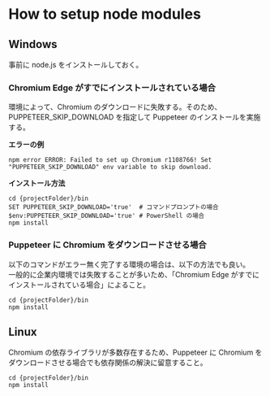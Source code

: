 # How to setup node modules

## Windows

事前に node.js をインストールしておく。

### Chromium Edge がすでにインストールされている場合

環境によって、Chromium のダウンロードに失敗する。そのため、PUPPETEER_SKIP_DOWNLOAD を指定して Puppeteer のインストールを実施する。

**エラーの例**

```text
npm error ERROR: Failed to set up Chromium r1108766! Set "PUPPETEER_SKIP_DOWNLOAD" env variable to skip download.
```

**インストール方法**

```text
cd {projectFolder}/bin
SET PUPPETEER_SKIP_DOWNLOAD='true'  # コマンドプロンプトの場合
$env:PUPPETEER_SKIP_DOWNLOAD='true' # PowerShell の場合
npm install
```

### Puppeteer に Chromium をダウンロードさせる場合

以下のコマンドがエラー無く完了する環境の場合は、以下の方法でも良い。  
一般的に企業内環境では失敗することが多いため、「Chromium Edge がすでにインストールされている場合」によること。

```text
cd {projectFolder}/bin
npm install
```

## Linux

Chromium の依存ライブラリが多数存在するため、Puppeteer に Chromium をダウンロードさせる場合でも依存関係の解決に留意すること。

```text
cd {projectFolder}/bin
npm install
```
